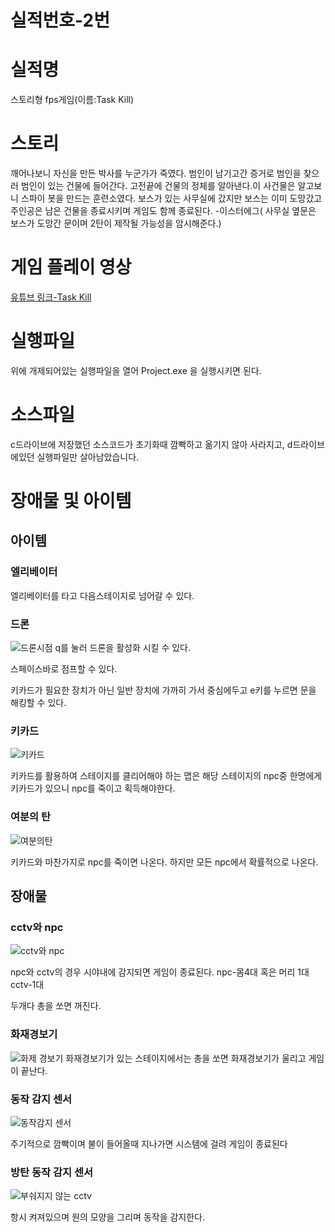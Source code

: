
# 실적번호-2번

# 실적명

스토리형 fps게임(이름:Task Kill)

# 스토리

깨어나보니 자신을 만든 박사를 누군가가 죽였다. 범인이 남기고간 증거로 범인을 찾으러 범인이 있는 건물에 들어간다.  고전끝에 건물의 정체를 알아낸다.이 사건물은 알고보니 스파이 봇을 만드는 훈련소였다. 보스가 있는 사무실에 갔지만 보스는 이미 도망갔고 주인공은 남은 건물을 종료시키며 게임도 함께 종료된다. -이스터에그( 사무실 옆문은 보스가 도망간 문이며 2탄이 제작될 가능성을 암시해준다.)

# 게임 플레이 영상

[유튜브 링크-Task Kill](https://youtu.be/qKm6IbQLhNk)

# 실행파일

위에 개제되어있는 실행파일을 열어 Project.exe 을 실행시키면 된다.

# 소스파일

c드라이브에 저장했던 소스코드가 초기화때 깜빡하고 옮기지 않아 사라지고, d드라이브에있던 실행파일만 살아남았습니다.

# 장애물 및 아이템

## 아이템

### 엘리베이터
엘리베이터를 타고 다음스테이지로 넘어갈 수 있다.

### 드론
![드론시점](https://user-images.githubusercontent.com/60810332/132773006-a5d7b59a-f662-4657-b510-e93b8ec4006e.png)
q를 눌러 드론을 활성화 시킬 수 있다.

스페이스바로 점프할 수 있다.

키카드가 필요한 장치가 아닌 일반 장치에 가까히 가서 중심에두고 e키를 누르면 문을 해킹할 수 있다.



### 키카드

![키카드](https://user-images.githubusercontent.com/60810332/132772917-23d663c4-3697-4805-a0c0-1366dd285d23.png)

키카드를 활용하여 스테이지를 클리어해야 하는 맵은 해당 스테이지의 npc중 한명에게 키카드가 있으니 npc를 죽이고 획득해야한다.

### 여분의 탄
![여분의탄](https://user-images.githubusercontent.com/60810332/132772942-922d6596-ae03-402f-9cf8-7fc3a1a17345.png)

키카드와 마찬가지로 npc를 죽이면 나온다. 하지만 모든 npc에서 확률적으로 나온다.

## 장애물

### cctv와 npc 


![cctv와 npc](https://user-images.githubusercontent.com/60810332/132772892-77b09d3c-96c6-473f-ae6e-b59299c34bf8.png)

npc와 cctv의 경우 시야내에 감지되면 게임이 종료된다.
npc-몸4대 혹은 머리 1대
cctv-1대

두개다 총을 쏘면 꺼진다.

### 화재경보기

![화제 경보기](https://user-images.githubusercontent.com/60810332/132772913-1eeb058e-19ce-42d4-b4f5-3cd7923c6f2b.png)
화재경보기가 있는 스테이지에서는 총을 쏘면 화재경보기가 울리고 게임이 끝난다.

### 동작 감지 센서
![동작감지 센서](https://user-images.githubusercontent.com/60810332/132772972-7a400a43-3bdb-4952-baec-23ffc6853549.png)

주기적으로 깜빡이며 불이 들어올때 지나가면 시스템에 걸려 게임이 종료된다

### 방탄 동작 감지 센서
![부숴지지 않는 cctv](https://user-images.githubusercontent.com/60810332/132772975-70114473-40fa-4c7b-bb38-5cef294e8343.png)

항시 켜져있으며 원의 모양을 그리며 동작을 감지한다.

### 

